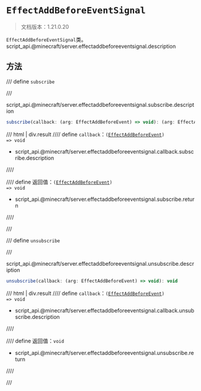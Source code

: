 # `EffectAddBeforeEventSignal`

> 文档版本：1.21.0.20

`EffectAddBeforeEventSignal`类。script_api.@minecraft/server.effectaddbeforeeventsignal.description

## 方法

/// define
`subscribe`


///

script_api.@minecraft/server.effectaddbeforeeventsignal.subscribe.description

```js
subscribe(callback: (arg: EffectAddBeforeEvent) => void): (arg: EffectAddBeforeEvent) => void
```

/// html | div.result
//// define
`callback`：<code>(<a href="../effectaddbeforeevent/">EffectAddBeforeEvent</a>) =&gt; void</code>

- script_api.@minecraft/server.effectaddbeforeeventsignal.callback.subscribe.description


////

//// define
返回值：<code>(<a href="../effectaddbeforeevent/">EffectAddBeforeEvent</a>) =&gt; void</code>

- script_api.@minecraft/server.effectaddbeforeeventsignal.subscribe.return


////

///


/// define
`unsubscribe`


///

script_api.@minecraft/server.effectaddbeforeeventsignal.unsubscribe.description

```js
unsubscribe(callback: (arg: EffectAddBeforeEvent) => void): void
```

/// html | div.result
//// define
`callback`：<code>(<a href="../effectaddbeforeevent/">EffectAddBeforeEvent</a>) =&gt; void</code>

- script_api.@minecraft/server.effectaddbeforeeventsignal.callback.unsubscribe.description


////

//// define
返回值：`void`

- script_api.@minecraft/server.effectaddbeforeeventsignal.unsubscribe.return


////

///

